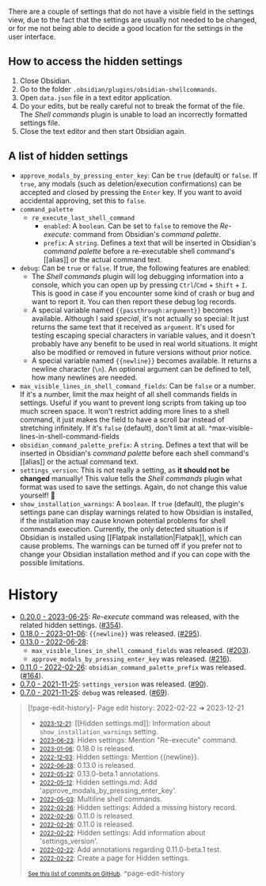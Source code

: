 There are a couple of settings that do not have a visible field in the settings view, due to the fact that the settings are usually not needed to be changed, or for me not being able to decide a good location for the settings in the user interface.

## How to access the hidden settings
1. Close Obsidian.
2. Go to the folder `.obsidian/plugins/obsidian-shellcommands`.
3. Open `data.json` file in a text editor application.
4. Do your edits, but be really careful not to break the format of the file. The *Shell commands* plugin is unable to load an incorrectly formatted settings file.
5. Close the text editor and then start Obsidian again.

## A list of hidden settings
- `approve_modals_by_pressing_enter_key`: Can be `true` (default) or `false`. If `true`, any modals (such as deletion/execution confirmations) can be accepted and closed by pressing the `Enter` key. If you want to avoid accidental approving, set this to `false`. 
- `command_palette` 
    - `re_execute_last_shell_command`
        - `enabled`: A `boolean`. Can be set to `false` to remove the _Re-execute:_ command from Obsidian's *command palette*.
        - `prefix`: A `string`. Defines a text that will be inserted in Obsidian's *command palette* before a re-executable shell command's [[alias]] or the actual command text.
- `debug`: Can be `true` or `false`. If true, the following features are enabled:
	- The *Shell commands* plugin will log debugging information into a console, which you can open up by pressing `Ctrl`/`Cmd` + `Shift` + `I`. This is good in case if you encounter some kind of crash or bug and want to report it. You can then report these debug log records.
	- A special variable named `{{passthrough:argument}}` becomes available. Although I said *special*, it's not actually so special: It just returns the same text that it received as `argument`. It's used for testing escaping special characters in variable values, and it doesn't probably have any benefit to be used in real world situations. It might also be modified or removed in future versions without prior notice.
	- A special variable named `{{newline}}` becomes available. It returns a newline character (`\n`). An optional argument can be defined to tell, how many newlines are needed.
- `max_visible_lines_in_shell_command_fields`: Can be `false` or a number. If it's a number, limit the max height of all shell commands fields in settings. Useful if you want to prevent long scripts from taking up too much screen space. It won't restrict adding more lines to a shell command, it just makes the field to have a scroll bar instead of stretching infinitely. If it's `false` (default), don't limit at all. ^max-visible-lines-in-shell-command-fields
- `obsidian_command_palette_prefix`: A `string`. Defines a text that will be inserted in Obsidian's *command palette* before each shell command's [[alias]] or the actual command text.
- `settings_version`: This is not really a setting, as **it should not be changed** manually! This value tells the *Shell commands* plugin what format was used to save the settings. Again, do not change this value yourself! 🙂
- `show_installation_warnings`: A `boolean`. If `true` (default), the plugin's settings pane can display warnings related to how Obsidian is installed, if the installation may cause known potential problems for shell commands execution. Currently, the only detected situation is if Obsidian is installed using [[Flatpak installation|Flatpak]], which can cause problems. The warnings can be turned off if you prefer not to change your Obsidian installation method and if you can cope with the possible limitations.

# History
- [0.20.0 - 2023-06-25](https://github.com/Taitava/obsidian-shellcommands/blob/main/CHANGELOG.md#0200---2023-06-25): _Re-execute_ command was released, with the related hidden settings. ([#354](https://github.com/Taitava/obsidian-shellcommands/issues/354)).
- [0.18.0 - 2023-01-06](https://github.com/Taitava/obsidian-shellcommands/blob/main/CHANGELOG.md#0180---2023-01-06): `{{newline}}` was released. ([#295](https://github.com/Taitava/obsidian-shellcommands/issues/295)).
- [0.13.0 - 2022-06-28](https://github.com/Taitava/obsidian-shellcommands/blob/main/CHANGELOG.md#0130---2022-06-28):
	- `max_visible_lines_in_shell_command_fields` was released. ([#203](https://github.com/Taitava/obsidian-shellcommands/issues/203)).
	- `approve_modals_by_pressing_enter_key` was released. ([#216](https://github.com/Taitava/obsidian-shellcommands/issues/216)).
- [0.11.0 - 2022-02-26](https://github.com/Taitava/obsidian-shellcommands/blob/main/CHANGELOG.md#0110---2022-02-26): `obsidian_command_palette_prefix` was released. ([#164](https://github.com/Taitava/obsidian-shellcommands/issues/164)).
- [0.7.0 - 2021-11-25](https://github.com/Taitava/obsidian-shellcommands/blob/main/CHANGELOG.md#070---2021-11-25): `settings_version` was released. ([#90](https://github.com/Taitava/obsidian-shellcommands/issues/90)).
- [0.7.0 - 2021-11-25](https://github.com/Taitava/obsidian-shellcommands/blob/main/CHANGELOG.md#070---2021-11-25): `debug` was released. ([#69](https://github.com/Taitava/obsidian-shellcommands/issues/69)).


> [!page-edit-history]- Page edit history: 2022-02-22 &#10132; 2023-12-21
> - [<small>2023-12-21</small>](https://github.com/Taitava/obsidian-shellcommands-documentation/commit/71c7bad42976db5b21483e7c5cc45bd05228787c): [[Hidden settings.md]]: Information about `show_installation_warnings` setting.
> - [<small>2023-06-23</small>](https://github.com/Taitava/obsidian-shellcommands-documentation/commit/f3ff1611a4c4a370f07fe70a18b7ceea01cba0bc): Hiden settings: Mention "Re-execute" command.
> - [<small>2023-01-06</small>](https://github.com/Taitava/obsidian-shellcommands-documentation/commit/65637e77d4b209f81b215d1f2222bb138b7cbf0c): 0.18.0 is released.
> - [<small>2022-12-03</small>](https://github.com/Taitava/obsidian-shellcommands-documentation/commit/5fd8e7237b33b273ae2174f19cf47ef8ef915e35): Hidden settings: Mention {{newline}}.
> - [<small>2022-06-28</small>](https://github.com/Taitava/obsidian-shellcommands-documentation/commit/49efe1a5a719cb695cc0a4a96d05c10548298804): 0.13.0 is released.
> - [<small>2022-05-22</small>](https://github.com/Taitava/obsidian-shellcommands-documentation/commit/bb37c1f8ee6630879a4d6578eae61c50730cda97): 0.13.0-beta.1 annotations.
> - [<small>2022-05-12</small>](https://github.com/Taitava/obsidian-shellcommands-documentation/commit/af84abadcd9066a857fe6c6c52da0a1f2555a9dc): Hidden settings.md: Add 'approve_modals_by_pressing_enter_key'.
> - [<small>2022-05-03</small>](https://github.com/Taitava/obsidian-shellcommands-documentation/commit/8e2b04d58bc91cd7d795b95217fd45c2fc11df2c): Multiline shell commands.
> - [<small>2022-02-26</small>](https://github.com/Taitava/obsidian-shellcommands-documentation/commit/7769b1c47ae8c0709d7631fef285d82c82dcaca7): Hidden settings: Added a missing history record.
> - [<small>2022-02-26</small>](https://github.com/Taitava/obsidian-shellcommands-documentation/commit/d6e852c88fb1ba221140841ea599189a27864a19): 0.11.0 is released.
> - [<small>2022-02-26</small>](https://github.com/Taitava/obsidian-shellcommands-documentation/commit/e5463e54d3424913624f9ebc61fcc7f5dee829cb): 0.11.0 is released.
> - [<small>2022-02-22</small>](https://github.com/Taitava/obsidian-shellcommands-documentation/commit/84083f0caed7e2a4f427685839ff6422b0901230): Hidden settings: Add information about 'settings_version'.
> - [<small>2022-02-22</small>](https://github.com/Taitava/obsidian-shellcommands-documentation/commit/7537045e3408a0fa0a1f3b47a62907fc6e4f8ca3): Add annotations regarding 0.11.0-beta.1 test.
> - [<small>2022-02-22</small>](https://github.com/Taitava/obsidian-shellcommands-documentation/commit/fabdd6cf143447380e2f28f92ee7752d169d2554): Create a page for Hidden settings.
> 
> [<small>See this list of commits on GitHub</small>](https://github.com/Taitava/obsidian-shellcommands-documentation/commits/main/Hidden%20settings.md).
> ^page-edit-history